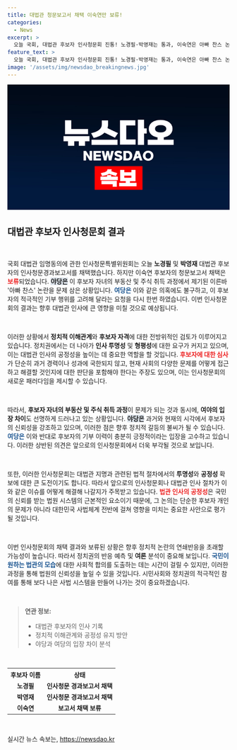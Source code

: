```yaml
---
title: 대법관 청문보고서 채택 이숙연만 보류!
categories:
  - News
excerpt: >
  오늘 국회, 대법관 후보자 인사청문회 진통! 노경필·박영재는 통과, 이숙연은 아빠 찬스 논란 속에 보류. 여야 갈등 속 차기 대법관 인선의 운명은? 클릭하여 자세히 알아보세요!
feature_text: >
  오늘 국회, 대법관 후보자 인사청문회 진통! 노경필·박영재는 통과, 이숙연은 아빠 찬스 논란 속에 보류. 여야 갈등 속 차기 대법관 인선의 운명은? 클릭하여 자세히 알아보세요!
image: '/assets/img/newsdao_breakingnews.jpg'
---
```


<p><img src="/assets/img/newsdao_breakingnews.jpg" alt="implanttips 속보" /></p>

<h2 data-ke-size="size26">대법관 후보자 인사청문회 결과</h2>

<p data-ke-size="size16">&nbsp;</p>

<p>국회 대법관 임명동의에 관한 인사청문특별위원회는 오늘 <b>노경필</b> 및 <b>박영재</b> 대법관 후보자의 인사청문경과보고서를 채택했습니다. 하지만 이숙연 후보자의 청문보고서 채택은 <b><span style="color: #ee2323;">보류</span></b>되었습니다. <b><span style="background-color: #21538527;">야당은</span></b> 이 후보자 자녀의 부동산 및 주식 취득 과정에서 제기된 이른바 '아빠 찬스' 논란을 문제 삼은 상황입니다. <b><span style="color: #1a5490;">여당은</span></b> 이와 같은 의혹에도 불구하고, 이 후보자의 적극적인 기부 행위를 고려해 달라는 요청을 다시 한번 하였습니다. 이번 인사청문회의 결과는 향후 대법관 인사에 큰 영향을 미칠 것으로 예상됩니다.</p>

<p data-ke-size="size16">&nbsp;</p>

<p>이러한 상황에서 <b>정치적 이해관계</b>와 <b>후보자 자격</b>에 대한 전방위적인 검토가 이루어지고 있습니다. 정치권에서는 더 나아가 <b>인사 투명성</b> 및 <b>형평성</b>에 대한 요구가 커지고 있으며, 이는 대법관 인사의 공정성을 높이는 데 중요한 역할을 할 것입니다. <b><span style="color: #ee2323;">후보자에 대한 심사</span></b>가 단순히 과거 경력이나 성과에 국한되지 않고, 현재 사회의 다양한 문제를 어떻게 접근하고 해결할 것인지에 대한 판단을 포함해야 한다는 주장도 있으며, 이는 인사청문회의 새로운 패러다임을 제시할 수 있습니다.</p>

<p data-ke-size="size16">&nbsp;</p>

<p>따라서, <b>후보자 자녀의 부동산 및 주식 취득 과정</b>이 문제가 되는 것과 동시에, <b>여야의 입장 차이</b>도 선명하게 드러나고 있는 상황입니다. <b><span style="background-color: #21538527;">야당은</span></b> 과거와 현재의 시각에서 후보자의 신뢰성을 강조하고 있으며, 이러한 점은 향후 정치적 갈등의 불씨가 될 수 있습니다. <b><span style="color: #1a5490;">여당은</span></b> 이와 반대로 후보자의 기부 이력이 충분히 긍정적이라는 입장을 고수하고 있습니다. 이러한 상반된 의견은 앞으로의 인사청문회에서 더욱 부각될 것으로 보입니다.</p>

<p data-ke-size="size16">&nbsp;</p>

<p>또한, 이러한 인사청문회는 대법관 지명과 관련된 법적 절차에서의 <b>투명성</b>와 <b>공정성</b> 확보에 대한 큰 도전이기도 합니다. 따라서 앞으로의 인사청문회나 대법관 인사 절차가 이와 같은 이슈를 어떻게 해결해 나갈지가 주목받고 있습니다. <b><span style="color: #ee2323;">법관 인사의 공정성</span></b>은 국민의 신뢰를 받는 법원 시스템의 근본적인 요소이기 때문에, 그 논의는 단순한 후보자 개인의 문제가 아니라 대한민국 사법체계 전반에 걸쳐 영향을 미치는 중요한 사안으로 평가될 것입니다. </p>

<p data-ke-size="size16">&nbsp;</p>

<p>이번 인사청문회의 채택 결과와 보류된 상황은 향후 정치적 논란의 연쇄반응을 초래할 가능성이 높습니다. 따라서 정치권의 반응 예측 및 <b>여론</b> 분석이 중요해 보입니다. <b><span style="color: #1a5490;">국민이 원하는 법관의 모습</span></b>에 대한 사회적 합의를 도출하는 데는 시간이 걸릴 수 있지만, 이러한 과정을 통해 법원의 신뢰성을 높일 수 있을 것입니다. 시민사회와 정치권의 적극적인 참여를 통해 보다 나은 사법 시스템을 만들어 나가는 것이 중요하겠습니다. </p>

<p data-ke-size="size16">&nbsp;</p>

<blockquote>
<b>연관 정보:</b>
<ul>
    <li>대법관 후보자의 인사 기록</li>
    <li>정치적 이해관계와 공정성 유지 방안</li>
    <li>야당과 여당의 입장 차이 분석</li>
</ul>
</blockquote>

<p data-ke-size="size16">&nbsp;</p>

<table style="width: 100%; border-collapse: collapse;">
    <tr>
        <th style="text-align: center;"><b>후보자 이름</b></th>
        <th style="text-align: center;"><b>상태</b></th>
    </tr>
    <tr>
        <td style="text-align: center; height: 17px;"><b>노경필</b></td>
        <td style="text-align: center; height: 17px;"><b>인사청문 경과보고서 채택</b></td>
    </tr>
    <tr>
        <td style="text-align: center; height: 17px;"><b>박영재</b></td>
        <td style="text-align: center; height: 17px;"><b>인사청문 경과보고서 채택</b></td>
    </tr>
    <tr>
        <td style="text-align: center; height: 17px;"><b>이숙연</b></td>
        <td style="text-align: center; height: 17px;"><b>보고서 채택 보류</b></td>
    </tr>
</table>

<p data-ke-size="size16">&nbsp;</p>
실시간 뉴스 속보는, <a href="https://newsdao.kr" rel="dofollow">https://newsdao.kr</a>



